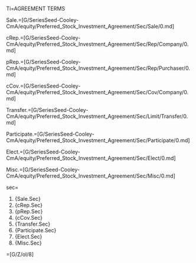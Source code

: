 Ti=AGREEMENT TERMS

Sale.=[G/SeriesSeed-Cooley-CmA/equity/Preferred_Stock_Investment_Agreement/Sec/Sale/0.md]

cRep.=[G/SeriesSeed-Cooley-CmA/equity/Preferred_Stock_Investment_Agreement/Sec/Rep/Company/0.md]

pRep.=[G/SeriesSeed-Cooley-CmA/equity/Preferred_Stock_Investment_Agreement/Sec/Rep/Purchaser/0.md]

cCov.=[G/SeriesSeed-Cooley-CmA/equity/Preferred_Stock_Investment_Agreement/Sec/Cov/Company/0.md]

Transfer.=[G/SeriesSeed-Cooley-CmA/equity/Preferred_Stock_Investment_Agreement/Sec/Limit/Transfer/0.md]

Participate.=[G/SeriesSeed-Cooley-CmA/equity/Preferred_Stock_Investment_Agreement/Sec/Participate/0.md]

Elect.=[G/SeriesSeed-Cooley-CmA/equity/Preferred_Stock_Investment_Agreement/Sec/Elect/0.md]

Misc.=[G/SeriesSeed-Cooley-CmA/equity/Preferred_Stock_Investment_Agreement/Sec/Misc/0.md]

sec=<ol class="secs-and"><li>{Sale.Sec}<li>{cRep.Sec}<li>{pRep.Sec}<li>{cCov.Sec}<li>{Transfer.Sec}<li>{Participate.Sec}<li>{Elect.Sec}<li>{Misc.Sec}</ol>

=[G/Z/ol/8]
